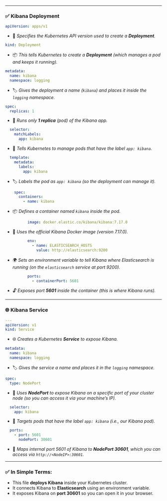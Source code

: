 
---

### ✅ **Kibana Deployment**

```yaml
apiVersion: apps/v1
```

* 📌 *Specifies the Kubernetes API version used to create a **Deployment**.*

```yaml
kind: Deployment
```

* 📦 *This tells Kubernetes to create a **Deployment** (which manages a pod and keeps it running).*

```yaml
metadata:
  name: kibana
  namespace: logging
```

* 🏷 *Gives the deployment a name (`kibana`) and places it inside the `logging` namespace.*

```yaml
spec:
  replicas: 1
```

* 🔁 *Runs only **1 replica** (pod) of the Kibana app.*

```yaml
  selector:
    matchLabels:
      app: kibana
```

* 🎯 *Tells Kubernetes to manage pods that have the label `app: kibana`.*

```yaml
  template:
    metadata:
      labels:
        app: kibana
```

* 🏷 *Labels the pod as `app: kibana` (so the deployment can manage it).*

```yaml
    spec:
      containers:
        - name: kibana
```

* 📦 *Defines a container named `kibana` inside the pod.*

```yaml
          image: docker.elastic.co/kibana/kibana:7.17.0
```

* 🐳 *Uses the official Kibana Docker image (version 7.17.0).*

```yaml
          env:
            - name: ELASTICSEARCH_HOSTS
              value: http://elasticsearch:9200
```

* 🌍 *Sets an environment variable to tell Kibana where Elasticsearch is running (on the `elasticsearch` service at port 9200).*

```yaml
          ports:
            - containerPort: 5601
```

* 🔓 *Exposes port **5601** inside the container (this is where Kibana runs).*

---

### 🌐 **Kibana Service**

```yaml
---
apiVersion: v1
kind: Service
```

* 🌐 *Creates a Kubernetes **Service** to expose Kibana.*

```yaml
metadata:
  name: kibana
  namespace: logging
```

* 🏷 *Gives the service a name and places it in the `logging` namespace.*

```yaml
spec:
  type: NodePort
```

* 🚪 *Uses **NodePort** to expose Kibana on a specific port of your cluster node (so you can access it via your machine’s IP).*

```yaml
  selector:
    app: kibana
```

* 🎯 *Targets pods that have the label `app: kibana` (i.e., our Kibana pod).*

```yaml
  ports:
    - port: 5601
      nodePort: 30601
```

* 🔌 *Maps internal port 5601 of Kibana to **NodePort 30601**, which you can access via `http://<NodeIP>:30601`.*

---

### ✅ In Simple Terms:

* This file **deploys Kibana** inside your Kubernetes cluster.
* It connects Kibana to **Elasticsearch** using an environment variable.
* It exposes Kibana on **port 30601** so you can open it in your browser.

